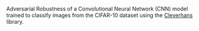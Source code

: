 Adversarial Robustness of a Convolutional Neural Network (CNN) model trained to classify images from the CIFAR-10 dataset using the [Cleverhans](https://github.com/cleverhans-lab/cleverhans) library.
